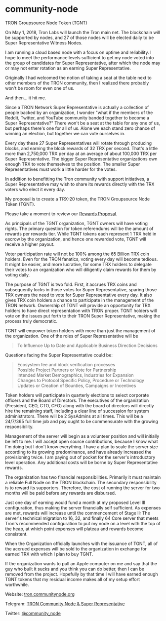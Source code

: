 # community-node
TRON Groupsource Node Token (TGNT)

On May 1, 2018, Tron Labs will launch the Tron main net. The blockchain will be supported by nodes, and 27 of those nodes will be elected daily to be Super Representative Witness Nodes. 

I am running a cloud based node with a focus on uptime and reliability. I hope to meet the performance levels sufficient to get my node voted into the group of candidates for Super Representative, after which the node may or may not enter rotation as an earning Super Representative. 

Originally I had welcomed the notion of taking a seat at the table next to other members of the TRON community, then I realized there probably won't be room for even one of us. 

And then... it hit me.

Since a TRON Network Super Representative is actually a collection of people backed by an organization, I wonder "what if the members of the Reddit, Twitter, and YouTube community banded together to become a Super Representative?" There won't be a seat at the table for any one of us, but perhaps there's one for all of us. Alone we each stand zero chance of winning an election, but together we can vote ourselves in.

Every day these 27 Super Representatives will rotate through producing blocks, and earning the block rewards of 32 TRX per second. That's a little more than 2,750,000 TRX per day at an average of about 100,000 TRX per Super Representative. The bigger Super Representative organizations own enough TRX to vote themselves to the position. The smaller Super Representatives must work a little harder for the votes.

In addition to benefitting the Tron community with support initiatives, a Super Representative may wish to share its rewards directly with the TRX voters who elect it every day. 

My proposal is to create a TRX-20 token, the TRON Groupsource Node Token (TGNT).

Please take a moment to review our [Rewards Proposal](https://github.com/bondibox/community-node/tree/master/executive/rewards_plan.md).

As principals of the TGNT organization, TGNT owners will have voting rights. The primary question for token referendums will be the amount of rewards per rewards tier. While TGNT tokens each represent 1 TRX held in escrow by the organization, and hence one rewarded vote, TGNT will receive a higher payout. 

Voter participation rate will not be 100% among the 65 Billion TRX coin holders. Even for the TRON fanatics, voting every day will become tedious. It might be easier, and more lucrative, for some TRX holders to delegate their votes to an organization who will diligently claim rewards for them by voting daily.

The purpose of TGNT is two fold. First, it accrues TRX coins and subsequently locks in those votes for Super Representative, sparing those TRX owners the need to vote for Super Representative every day. It also gives TRX coin holders a chance to participate in the management of the TRON network. Ownership of TGNT will provide an opportunity for TRX holders to have direct representation with TRON proper. TGNT holders will vote on the issues put forth to their TRON Super Representative, making the process truly democratic.

TGNT will empower token holders with more than just the management of the organization. One of the roles of Super Representative will be 

>To Influence Up to Date and Applicable Business Direction Decisions

Questions facing the Super Representative could be:

> Ecosystem fee and block verification processes  
> Possible Project Partners or Vote for Partnership  
> Intended Market Demographics, Industries for Expansion    
> Changes to Protocol Specific Policy, Procedure or Technology    
> Updates or Creation of Bounties, Campaigns or Incentives  
  
Token holders will participate in quarterly elections to select corporate officers and the Board of Directors. The executives of the organization (President, CEO, CTO, CFO) along with the board of directors will directly hire the remaining staff, including a clear line of succession for system administrators. There will be 2 SysAdmins at all times. This will be a 24/7/365 full time job and pay ought to be commensurate with the growing responsibility.

Management of the server will begin as a volunteer position and will initially be left to me. I will accept open source contributions, because I know what I'm doing but I don't know everything. I have a plan to scale the server size according to its growing predominance, and have already increased the provisioning twice. I am paying out of pocket for the server's introductory level operation. Any additional costs will be borne by Super Representative rewards.

The organization has two financial responsibilities. Primarily it must maintain a reliable Full Node on the TRON blockchain. The secondary responsibility is to reward its supporters. Therefore, the cost of running the server for two months will be paid before any rewards are disbursed.

Just one day of earning would fund a month at my proposed Level III configuration, thus making the server financially self sufficient. As expenses are met, rewards will increase until the commencement of Stage II: The server's technical migration to 16, 32, and finally 64 Core server that meets Tron's recommended configuration to put my node on a level with the top of the heap, at which point expenses will plateau and rewards become consistent.

When the Organization officially launches with the issuance of TGNT, all of the accrued expenses will be sold to the organization in exchange for earned TRX with which I plan to buy TGNT.

If the organization wants to pull an Apple computer on me and say that the guy who built it sucks and you think you can do better, then I can be removed from the project. Hopefully by that time I will have earned enough TGNT tokens that my residual income makes all of my setup effort worthwhile.


Website:
[tron.communitynode.org](http://tron.communitynode.org)

Telegram:
[TRON Community Node & Super Representative](https://t.me/joinchat/IN2p-BFXGu8vByHn3qLyBg)

Twitter:
[@community_node](https://twitter.com/community_node)